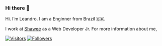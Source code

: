 ### Hi there 👋
Hi. I’m Leandro. I am a Enginner from Brazil 🇧🇷.

I work at [Shawee](https://grupoeuax.com.br/) as a Web Developer Jr. For more information about me,

[![Visitors](https://visitor-badge.glitch.me/badge?page_id=github/Leandro-Custodio)]()
[![Followers](https://img.shields.io/github/followers/Leandro-Custodio?style=social)](https://github.com/Leandro-Custodio)






<!-- EXEMPLO
**Leandro-Custodio/Leandro-Custodio** is a ✨ _special_ ✨ repository because its `README.md` (this file) appears on your GitHub profile.

Here are some ideas to get you started:

- 🔭 I’m currently working on ...
- 🌱 I’m currently learning ...
- 👯 I’m looking to collaborate on ...
- 🤔 I’m looking for help with ...
- 💬 Ask me about ...
- 📫 How to reach me: ...
- 😄 Pronouns: ...
- ⚡ Fun fact: ...
-->
